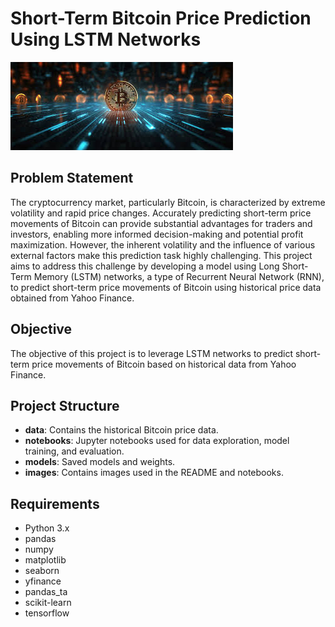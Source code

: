 # Short-Term Bitcoin Price Prediction Using LSTM Networks

![Bitcoin Image](bitcoin.jpeg)

## Problem Statement
The cryptocurrency market, particularly Bitcoin, is characterized by extreme volatility and rapid price changes. Accurately predicting short-term price movements of Bitcoin can provide substantial advantages for traders and investors, enabling more informed decision-making and potential profit maximization. However, the inherent volatility and the influence of various external factors make this prediction task highly challenging. This project aims to address this challenge by developing a model using Long Short-Term Memory (LSTM) networks, a type of Recurrent Neural Network (RNN), to predict short-term price movements of Bitcoin using historical price data obtained from Yahoo Finance.

## Objective
The objective of this project is to leverage LSTM networks to predict short-term price movements of Bitcoin based on historical data from Yahoo Finance.

## Project Structure
- **data**: Contains the historical Bitcoin price data.
- **notebooks**: Jupyter notebooks used for data exploration, model training, and evaluation.
- **models**: Saved models and weights.
- **images**: Contains images used in the README and notebooks.

## Requirements
- Python 3.x
- pandas
- numpy
- matplotlib
- seaborn
- yfinance
- pandas_ta
- scikit-learn
- tensorflow
